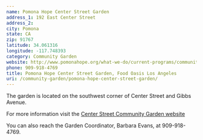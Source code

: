 ```yaml
---
name: Pomona Hope Center Street Garden
address_1: 192 East Center Street
address_2: 
city: Pomona
state: CA
zip: 91767
latitude: 34.061316
longitude: -117.748393
category: Community Garden
website: http://www.pomonahope.org/what-we-do/current-programs/community-garden/
phone: 909-918-4769
title: Pomona Hope Center Street Garden, Food Oasis Los Angeles
uri: /community-garden/pomona-hope-center-street-garden/
---
```

The garden is located on the southwest corner of Center Street and Gibbs Avenue.

For more information visit the [Center Street Community Garden website]( http://www.centerstreetgarden.org)

You can also reach the Garden Coordinator, Barbara Evans, at 909-918-4769.
